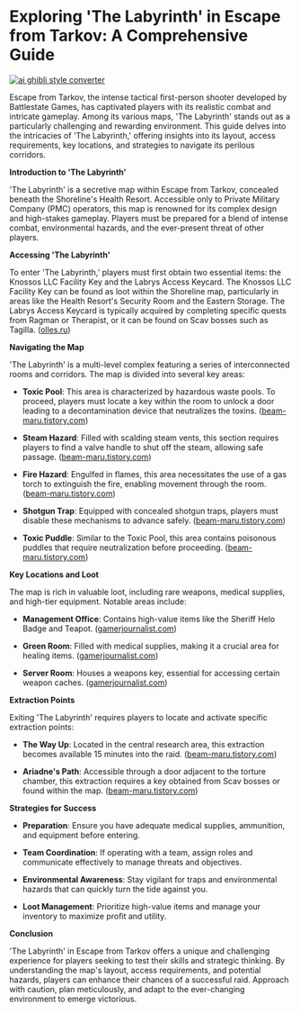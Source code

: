 # Exploring 'The Labyrinth' in Escape from Tarkov: A Comprehensive Guide

[![ai ghibli style converter](https://i.imgur.com/dwt8Y5G.gif)](https://witbeam.net/slzx)

Escape from Tarkov, the intense tactical first-person shooter developed by Battlestate Games, has captivated players with its realistic combat and intricate gameplay. Among its various maps, 'The Labyrinth' stands out as a particularly challenging and rewarding environment. This guide delves into the intricacies of 'The Labyrinth,' offering insights into its layout, access requirements, key locations, and strategies to navigate its perilous corridors.

**Introduction to 'The Labyrinth'**

'The Labyrinth' is a secretive map within Escape from Tarkov, concealed beneath the Shoreline's Health Resort. Accessible only to Private Military Company (PMC) operators, this map is renowned for its complex design and high-stakes gameplay. Players must be prepared for a blend of intense combat, environmental hazards, and the ever-present threat of other players.

**Accessing 'The Labyrinth'**

To enter 'The Labyrinth,' players must first obtain two essential items: the Knossos LLC Facility Key and the Labrys Access Keycard. The Knossos LLC Facility Key can be found as loot within the Shoreline map, particularly in areas like the Health Resort's Security Room and the Eastern Storage. The Labrys Access Keycard is typically acquired by completing specific quests from Ragman or Therapist, or it can be found on Scav bosses such as Tagilla. ([olles.ru](https://olles.ru/escape-from-tarkov-has-a-new-hidden-map/?utm_source=openai))

**Navigating the Map**

'The Labyrinth' is a multi-level complex featuring a series of interconnected rooms and corridors. The map is divided into several key areas:

- **Toxic Pool**: This area is characterized by hazardous waste pools. To proceed, players must locate a key within the room to unlock a door leading to a decontamination device that neutralizes the toxins. ([beam-maru.tistory.com](https://beam-maru.tistory.com/322?utm_source=openai))

- **Steam Hazard**: Filled with scalding steam vents, this section requires players to find a valve handle to shut off the steam, allowing safe passage. ([beam-maru.tistory.com](https://beam-maru.tistory.com/322?utm_source=openai))

- **Fire Hazard**: Engulfed in flames, this area necessitates the use of a gas torch to extinguish the fire, enabling movement through the room. ([beam-maru.tistory.com](https://beam-maru.tistory.com/322?utm_source=openai))

- **Shotgun Trap**: Equipped with concealed shotgun traps, players must disable these mechanisms to advance safely. ([beam-maru.tistory.com](https://beam-maru.tistory.com/322?utm_source=openai))

- **Toxic Puddle**: Similar to the Toxic Pool, this area contains poisonous puddles that require neutralization before proceeding. ([beam-maru.tistory.com](https://beam-maru.tistory.com/322?utm_source=openai))

**Key Locations and Loot**

The map is rich in valuable loot, including rare weapons, medical supplies, and high-tier equipment. Notable areas include:

- **Management Office**: Contains high-value items like the Sheriff Helo Badge and Teapot. ([gamerjournalist.com](https://gamerjournalist.com/labs-map-guide-in-escape-from-tarkov/?utm_source=openai))

- **Green Room**: Filled with medical supplies, making it a crucial area for healing items. ([gamerjournalist.com](https://gamerjournalist.com/labs-map-guide-in-escape-from-tarkov/?utm_source=openai))

- **Server Room**: Houses a weapons key, essential for accessing certain weapon caches. ([gamerjournalist.com](https://gamerjournalist.com/labs-map-guide-in-escape-from-tarkov/?utm_source=openai))

**Extraction Points**

Exiting 'The Labyrinth' requires players to locate and activate specific extraction points:

- **The Way Up**: Located in the central research area, this extraction becomes available 15 minutes into the raid. ([beam-maru.tistory.com](https://beam-maru.tistory.com/322?utm_source=openai))

- **Ariadne's Path**: Accessible through a door adjacent to the torture chamber, this extraction requires a key obtained from Scav bosses or found within the map. ([beam-maru.tistory.com](https://beam-maru.tistory.com/322?utm_source=openai))

**Strategies for Success**

- **Preparation**: Ensure you have adequate medical supplies, ammunition, and equipment before entering.

- **Team Coordination**: If operating with a team, assign roles and communicate effectively to manage threats and objectives.

- **Environmental Awareness**: Stay vigilant for traps and environmental hazards that can quickly turn the tide against you.

- **Loot Management**: Prioritize high-value items and manage your inventory to maximize profit and utility.

**Conclusion**

'The Labyrinth' in Escape from Tarkov offers a unique and challenging experience for players seeking to test their skills and strategic thinking. By understanding the map's layout, access requirements, and potential hazards, players can enhance their chances of a successful raid. Approach with caution, plan meticulously, and adapt to the ever-changing environment to emerge victorious.
